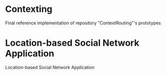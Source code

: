 # Contexting
Final reference implementation of repository "ContextRouting"'s prototypes

# Location-based Social Network Application
Location-based Social Network Application
